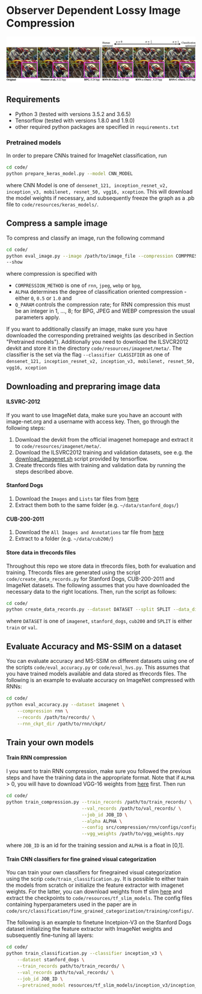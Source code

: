 # Observer Dependent Lossy Image Compression

<div style="text-align: center">
  <img src="figs/tradeoff_teaser1.jpg"/>
</div>

## Requirements
- Python 3 (tested with versions 3.5.2 and 3.6.5)
- Tensorflow (tested with versions 1.8.0 and 1.9.0)
- other required python packages are specified in `requirements.txt`

### Pretrained models
In order to prepare CNNs trained for ImageNet classification, run
````bash
cd code/
python prepare_keras_model.py --model CNN_MODEL
````   
where CNN Model is one of `densenet_121, inception_resnet_v2, inception_v3, mobilenet, resnet_50, vgg16, xception`. This 
will download the model weights if necessary, and subsequently freeze the graph as a .pb file to `code/resources/keras_models/`. 

## Compress a sample image
To compress and classify an image, run the following command
```bash
cd code/
python eval_image.py --image /path/to/image_file --compression COMPPRESSION_METHOD --alpha ALPHA --quality Q_PARAM \
--show
```
where compression is specified with
- `COMPRESSION_METHOD` is one of `rnn`, `jpeg`, `webp` or `bpg`,
- `ALPHA` determines the degree of classification oriented compression - either `0`, `0.5` or `1.0` and
- `Q_PARAM` controls the compression rate; for RNN compression this must be an integer in 1, ..., 8; for BPG, JPEG and WEBP 
compression the usual parameters apply.

If you want to additionally classify an image, make sure you have downloaded the corresponding pretrained weights 
(as described in Section "Pretrained models"). Additionally you need to download the ILSVCR2012 devkit and store it in
the directory `code/resources/imagenet/meta/`. The classifier is the set via the flag `--classifier CLASSIFIER` as one of
 `densenet_121, inception_resnet_v2, inception_v3, mobilenet, resnet_50, vgg16, xception`

## Downloading and prepraring image data
#### ILSVRC-2012
If you want to use ImageNet data, make sure you have an account with image-net.org and a username with access key. Then, go through the following steps:
1. Download the devkit from the official imagenet homepage and extract it to `code/resources/imagenet/meta/`. 
2. Download the ILSVRC2012 training and validation datasets, see e.g. the [download_imagenet.sh](https://github.com/tensorflow/models/blob/master/research/inception/inception/data/download_imagenet.sh) script provided by tensorflow.
3. Create tfrecords files with training and validation data by running the steps described above.

#### Stanford Dogs
1. Download the `Images` and `Lists` tar files from [here](http://vision.stanford.edu/aditya86/ImageNetDogs/)
2. Extract them both to the same folder (e.g. `~/data/stanford_dogs/`)

#### CUB-200-2011
1. Download the `All Images and Annotations` tar file from [here](http://www.vision.caltech.edu/visipedia/CUB-200-2011.html)
2. Extract to a folder (e.g. `~/data/cub200/`)

#### Store data in tfrecords files 
Throughout this repo we store data in tfrecords files, both for evaluation and training. Tfrecords files are generated 
using the script `code/create_data_records.py` for Stanford Dogs, CUB-200-2011 and ImageNet datasets. The following assumes 
that you have downloaded the necessary data to the right locations. Then, run the script as follows:
````bash
cd code/
python create_data_records.py --dataset DATASET --split SPLIT --data_dir /path/to/data/dir --target_dir /path/to/records
````
where `DATASET` is one of `imagenet`, `stanford_dogs`, `cub200` and `SPLIT` is either `train` or `val`. 

## Evaluate Accuracy and MS-SSIM on a dataset
You can evaluate accuracy and MS-SSIM on different datasets using one of the scripts `code/eval_accuracy.py` or `code/eval_hvs.py`. 
This assumes that you have trained models available and data stored as tfrecords files. The following is an example to evaluate accuracy on ImageNet compressed with RNNs:
```bash
cd code/
python eval_accuracy.py --dataset imagenet \
    --compression rnn \
    --records /path/to/records/ \
    --rnn_ckpt_dir /path/to/rnn/ckpt/
```


## Train your own models
#### Train RNN compression
I you want to train RNN compression, make sure you followed the previous steps and have the training data in the appropriate format. Note that if `ALPHA` > 0, you
will have to download VGG-16 weights from [here](https://github.com/machrisaa/tensorflow-vgg) first. Then run
```bash
cd code/
python train_compression.py --train_records /path/to/train_records/ \
                            --val_records /path/to/val_records/ \
                            --job_id JOB_ID \
                            --alpha ALPHA \
                            --config src/compression/rnn/configs/config.json \
                            --vgg_weights /path/to/vgg_weights.npy
```
where `JOB_ID` is an id for the training session and  `ALPHA` is a float in [0,1]. 


#### Train CNN classifiers for fine grained visual categorization
You can train your own classifiers for finegrained visual categorization using the scrip `code/train_classification.py`. 
It is possible to either train the models from scratch or initialize the feature extractor with imagenet weights. 
For the latter, you can download weights from tf slim [here](https://github.com/tensorflow/models/tree/master/research/slim) 
and extract the checkpoints to `code/resources/tf_slim_models`. The config files containing hyperparameters used in the 
paper are in `code/src/classification/fine_grained_categorization/training/configs/`.

The following is an example to finetune Incetpion-V3 on the Stanford Dogs dataset initializing the feature extractor with ImageNet weights and subsequently fine-tuning all layers:

```bash
cd code/
python train_classification.py --classifier inception_v3 \
    --dataset stanford_dogs \
    --train_records path/to/train_records/ \
    --val_records path/to/val_records/ \
    --job_id JOB_ID \
    --pretrained_model resources/tf_slim_models/inception_v3/inception_v3.ckpt
```
